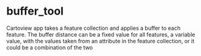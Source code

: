 # buffer_tool
Cartoview app takes a feature collection and applies a buffer to each feature. The buffer distance can be a fixed value for all features, a variable value, with the values taken from an attribute in the feature collection, or it could be a combination of the two
